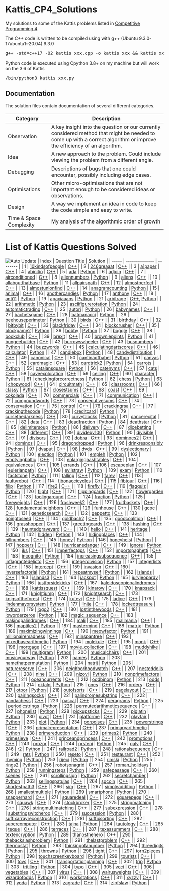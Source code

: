 # Kattis_CP4_Solutions
My solutions to some of the Kattis problems listed in [Competitive Programming 4](https://cpbook.net/details?cp=4). 

The C++ code is written to be compiled using with g++ (Ubuntu 9.3.0-17ubuntu1~20.04) 9.3.0
<pre>g++ -std=c++17 -O2 kattis_xxx.cpp -o kattis_xxx && kattis_xxx</pre>

Python code is executed using Cpython 3.8+ on my machine but will work on the 3.6 of Kattis
<pre>/bin/python3 kattis_xxx.py</pre>

## Documentation
The solution files contain documentation of several different categories.

| Category | Description |
|----------|-------------|
| Observation | A key insight into the question or our currently considered method that might be needed to come up with a correct algorithm or improve the efficiency of an algorithm. |
| Idea | A new approach to the problem. Could include viewing the problem from a different angle. |
| Debugging | Descriptions of bugs that one could encounter, possibly including edge cases. |
| Optimisations | Other micro-optimisations that are not important enough to be considered ideas or observations. |
| Design | A way we implement an idea in code to keep the code simple and easy to write. |
| Time & Space Complexity | My analysis of the algorithmic order of growth |

# List of Kattis Questions Solved
![Auto Update](https://github.com/BrandonTang89/Kattis_CP4_Solutions/actions/workflows/Update_README.yml/badge.svg)
| Index | Question Title | Solution |
| ----- | -------------- | -------- |
| 1 | [10kindsofpeople](https://open.kattis.com/problems/10kindsofpeople) | [C++](https://github.com/BrandonTang89/Kattis_CP4_Solutions/blob/main/Chapter_4/Graph_Traversal/kattis_10kindsofpeople.cpp) |
| 2 | [246greaaat](https://open.kattis.com/problems/246greaaat) | [C++](https://github.com/BrandonTang89/Kattis_CP4_Solutions/blob/main/Chapter_4/Special_Graphs/kattis_246greaaat.cpp) |
| 3 | [a1paper](https://open.kattis.com/problems/a1paper) | [C++](https://github.com/BrandonTang89/Kattis_CP4_Solutions/blob/main/Chapter_3/Divide_and_Conquer/kattis_a1paper.cpp) |
| 4 | [abinitio](https://open.kattis.com/problems/abinitio) | [C++](https://github.com/BrandonTang89/Kattis_CP4_Solutions/blob/main/Chapter_2/Data_Structures_With_Our_Own_Libraries/kattis_abinitio.cpp) |
| 5 | [ada](https://open.kattis.com/problems/ada) | [Python](https://github.com/BrandonTang89/Kattis_CP4_Solutions/blob/main/Chapter_5/Adhoc_Math_Problems/kattis_ada.py) |
| 6 | [adjoin](https://open.kattis.com/problems/adjoin) | [C++](https://github.com/BrandonTang89/Kattis_CP4_Solutions/blob/main/Chapter_4/Special_Graphs/kattis_adjoin.cpp) |
| 7 | [airconditioned](https://open.kattis.com/problems/airconditioned) | [C++](https://github.com/BrandonTang89/Kattis_CP4_Solutions/blob/main/Chapter_3/Greedy/kattis_airconditioned.cpp) |
| 8 | [aliennumbers](https://open.kattis.com/problems/aliennumbers) | [Python](https://github.com/BrandonTang89/Kattis_CP4_Solutions/blob/main/Chapter_5/Adhoc_Math_Problems/kattis_aliennumbers.py) |
| 9 | [aliens](https://open.kattis.com/problems/aliens) | [C++](https://github.com/BrandonTang89/Kattis_CP4_Solutions/blob/main/Chapter_6/Suffix_Array/kattis_aliens.cpp) |
| 10 | [allaboutthatbase](https://open.kattis.com/problems/allaboutthatbase) | [Python](https://github.com/BrandonTang89/Kattis_CP4_Solutions/blob/main/Chapter_5/Adhoc_Math_Problems/kattis_allaboutthatbase.py) |
| 11 | [allpairspath](https://open.kattis.com/problems/allpairspath) | [C++](https://github.com/BrandonTang89/Kattis_CP4_Solutions/blob/main/Chapter_4/APSP/kattis_allpairspath.cpp) |
| 12 | [almostperfect](https://open.kattis.com/problems/almostperfect) | [C++](https://github.com/BrandonTang89/Kattis_CP4_Solutions/blob/main/Chapter_5/Number_Theory/kattis_almostperfect.cpp) |
| 13 | [almostunionfind](https://open.kattis.com/problems/almostunionfind) | [C++](https://github.com/BrandonTang89/Kattis_CP4_Solutions/blob/main/Chapter_2/Data_Structures_With_Our_Own_Libraries/kattis_almostunionfind.cpp) |
| 14 | [anagramcounting](https://open.kattis.com/problems/anagramcounting) | [Python](https://github.com/BrandonTang89/Kattis_CP4_Solutions/blob/main/Chapter_5/Combinatorics/kattis_anagramcounting.py) |
| 15 | [animal](https://open.kattis.com/problems/animal) | [C++](https://github.com/BrandonTang89/Kattis_CP4_Solutions/blob/main/Chapter_6/String_Matching_with_Hashing/kattis_animal.cpp) |
| 16 | [anothercandies](https://open.kattis.com/problems/anothercandies) | [Python](https://github.com/BrandonTang89/Kattis_CP4_Solutions/blob/main/Chapter_5/Number_Theory/kattis_anothercandies.py) |
| 17 | [anthony](https://open.kattis.com/problems/anthony) | [C++](https://github.com/BrandonTang89/Kattis_CP4_Solutions/blob/main/Chapter_5/Probability/kattis_anthony.cpp) |
| 18 | [anti11](https://open.kattis.com/problems/anti11) | [Python](https://github.com/BrandonTang89/Kattis_CP4_Solutions/blob/main/Chapter_5/Combinatorics/kattis_anti11.py) |
| 19 | [apaxiaaans](https://open.kattis.com/problems/apaxiaaans) | [Python](https://github.com/BrandonTang89/Kattis_CP4_Solutions/blob/main/Chapter_6/Ahoc_String_(Harder)/kattis_apaxiaaans.py) |
| 21 | [arbitrage](https://open.kattis.com/problems/arbitrage) | [C++](https://github.com/BrandonTang89/Kattis_CP4_Solutions/blob/main/Chapter_4/APSP/kattis_arbitrage.cpp), [Python](https://github.com/BrandonTang89/Kattis_CP4_Solutions/blob/main/Chapter_4/APSP/kattis_arbitrage.py) |
| 22 | [arithmetic](https://open.kattis.com/problems/arithmetic) | [Python](https://github.com/BrandonTang89/Kattis_CP4_Solutions/blob/main/Chapter_5/Adhoc_Math_Problems/kattis_arithmetic.py) |
| 23 | [asciifigurerotation](https://open.kattis.com/problems/asciifigurerotation) | [Python](https://github.com/BrandonTang89/Kattis_CP4_Solutions/blob/main/Chapter_6/Ahoc_String_(Harder)/kattis_asciifigurerotation.py) |
| 24 | [automatictrading](https://open.kattis.com/problems/automatictrading) | [C++](https://github.com/BrandonTang89/Kattis_CP4_Solutions/blob/main/Chapter_6/Suffix_Array/kattis_automatictrading.cpp) |
| 25 | [autori](https://open.kattis.com/problems/autori) | [Python](https://github.com/BrandonTang89/Kattis_CP4_Solutions/blob/main/Chapter_1/Adhoc_Problems/kattis_autori.py) |
| 26 | [babynames](https://open.kattis.com/problems/babynames) | [C++](https://github.com/BrandonTang89/Kattis_CP4_Solutions/blob/main/Chapter_2/Non-Linear_DS_with_Built-in_Libraries/kattis_babynames.cpp) |
| 27 | [bachetsgame](https://open.kattis.com/problems/bachetsgame) | [C++](https://github.com/BrandonTang89/Kattis_CP4_Solutions/blob/main/Chapter_5/Game_Theory/kattis_bachetsgame.cpp) |
| 28 | [batmanacci](https://open.kattis.com/problems/batmanacci) | [Python](https://github.com/BrandonTang89/Kattis_CP4_Solutions/blob/main/Chapter_5/Combinatorics/kattis_batmanacci.py) |
| 29 | [beehouseperimeter](https://open.kattis.com/problems/beehouseperimeter) | [Python](https://github.com/BrandonTang89/Kattis_CP4_Solutions/blob/main/Chapter_5/Adhoc_Math_Problems/kattis_beehouseperimeter.py) |
| 30 | [birds](https://open.kattis.com/problems/birds) | [C++](https://github.com/BrandonTang89/Kattis_CP4_Solutions/blob/main/Chapter_3/Greedy/kattis_birds.cpp) |
| 31 | [birthday](https://open.kattis.com/problems/birthday) | [C++](https://github.com/BrandonTang89/Kattis_CP4_Solutions/blob/main/Chapter_4/Graph_Traversal/kattis_birthday.cpp) |
| 32 | [bitbybit](https://open.kattis.com/problems/bitbybit) | [C++](https://github.com/BrandonTang89/Kattis_CP4_Solutions/blob/main/Chapter_2/Linear_DS_with_Built-in_Libraries/kattis_bitbybit.cpp) |
| 33 | [blackfriday](https://open.kattis.com/problems/blackfriday) | [C++](https://github.com/BrandonTang89/Kattis_CP4_Solutions/blob/main/Chapter_3/Complete_Search/kattis_blackfriday.cpp) |
| 34 | [blockcrusher](https://open.kattis.com/problems/blockcrusher) | [C++](https://github.com/BrandonTang89/Kattis_CP4_Solutions/blob/main/Chapter_4/SSSP/kattis_blockcrusher.cpp) |
| 35 | [blockgame2](https://open.kattis.com/problems/blockgame2) | [Python](https://github.com/BrandonTang89/Kattis_CP4_Solutions/blob/main/Chapter_5/Game_Theory/kattis_blockgame2.py) |
| 36 | [bobby](https://open.kattis.com/problems/bobby) | [Python](https://github.com/BrandonTang89/Kattis_CP4_Solutions/blob/main/Chapter_5/Probability/kattis_bobby.py) |
| 37 | [boggle](https://open.kattis.com/problems/boggle) | [C++](https://github.com/BrandonTang89/Kattis_CP4_Solutions/blob/main/Chapter_6/String_Matching/kattis_boggle.cpp) |
| 38 | [bookclub](https://open.kattis.com/problems/bookclub) | [C++](https://github.com/BrandonTang89/Kattis_CP4_Solutions/blob/main/Chapter_4/Special_Graphs/kattis_bookclub.cpp) |
| 39 | [brexit](https://open.kattis.com/problems/brexit) | [C++](https://github.com/BrandonTang89/Kattis_CP4_Solutions/blob/main/Chapter_4/Graph_Traversal/kattis_brexit.cpp) |
| 40 | [browniepoints](https://open.kattis.com/problems/browniepoints) | [Python](https://github.com/BrandonTang89/Kattis_CP4_Solutions/blob/main/Chapter_7/Basic_Geometry_Objects_with_Libraries/kattis_browniepoints.py) |
| 41 | [bungeebuilder](https://open.kattis.com/problems/bungeebuilder) | [C++](https://github.com/BrandonTang89/Kattis_CP4_Solutions/blob/main/Chapter_2/Linear_DS_with_Built-in_Libraries/kattis_bungeebuilder.cpp) |
| 42 | [burrowswheeler](https://open.kattis.com/problems/burrowswheeler) | [C++](https://github.com/BrandonTang89/Kattis_CP4_Solutions/blob/main/Chapter_6/Suffix_Array/kattis_burrowswheeler.cpp) |
| 43 | [busnumbers](https://open.kattis.com/problems/busnumbers) | [Python](https://github.com/BrandonTang89/Kattis_CP4_Solutions/blob/main/Chapter_2/Non-Linear_DS_with_Built-in_Libraries/kattis_busnumbers.py) |
| 44 | [buzzwords](https://open.kattis.com/problems/buzzwords) | [C++](https://github.com/BrandonTang89/Kattis_CP4_Solutions/blob/main/Chapter_6/Suffix_Array/kattis_buzzwords.cpp) |
| 45 | [calculatingdartscores](https://open.kattis.com/problems/calculatingdartscores) | [C++](https://github.com/BrandonTang89/Kattis_CP4_Solutions/blob/main/Chapter_3/Complete_Search/kattis_calculatingdartscores.cpp) |
| 46 | [calculator](https://open.kattis.com/problems/calculator) | [Python](https://github.com/BrandonTang89/Kattis_CP4_Solutions/blob/main/Chapter_6/Ahoc_String_(Harder)/kattis_calculator.py) |
| 47 | [candlebox](https://open.kattis.com/problems/candlebox) | [Python](https://github.com/BrandonTang89/Kattis_CP4_Solutions/blob/main/Chapter_5/Adhoc_Math_Problems/kattis_candlebox.py) |
| 48 | [candydistribution](https://open.kattis.com/problems/candydistribution) | [C++](https://github.com/BrandonTang89/Kattis_CP4_Solutions/blob/main/Chapter_5/Number_Theory/kattis_candydistribution.cpp) |
| 49 | [canonical](https://open.kattis.com/problems/canonical) | [C++](https://github.com/BrandonTang89/Kattis_CP4_Solutions/blob/main/Chapter_3/Dynamic_Programming/kattis_canonical.cpp) |
| 50 | [cantinaofbabel](https://open.kattis.com/problems/cantinaofbabel) | [Python](https://github.com/BrandonTang89/Kattis_CP4_Solutions/blob/main/Chapter_4/Graph_Traversal/kattis_cantinaofbabel.py) |
| 51 | [canvas](https://open.kattis.com/problems/canvas) | [C++](https://github.com/BrandonTang89/Kattis_CP4_Solutions/blob/main/Chapter_3/Greedy/kattis_canvas.cpp) |
| 52 | [cardmagic](https://open.kattis.com/problems/cardmagic) | [C++](https://github.com/BrandonTang89/Kattis_CP4_Solutions/blob/main/Chapter_4/Special_Graphs/kattis_cardmagic.cpp) |
| 53 | [cardtrick2](https://open.kattis.com/problems/cardtrick2) | [Python](https://github.com/BrandonTang89/Kattis_CP4_Solutions/blob/main/Chapter_3/Complete_Search/kattis_cardtrick2.py) |
| 54 | [carrots](https://open.kattis.com/problems/carrots) | [Python](https://github.com/BrandonTang89/Kattis_CP4_Solutions/blob/main/Chapter_1/Easy_Problems/kattis_carrots.py) |
| 55 | [catalansquare](https://open.kattis.com/problems/catalansquare) | [Python](https://github.com/BrandonTang89/Kattis_CP4_Solutions/blob/main/Chapter_5/Combinatorics/kattis_catalansquare.py) |
| 56 | [catenyms](https://open.kattis.com/problems/catenyms) | [C++](https://github.com/BrandonTang89/Kattis_CP4_Solutions/blob/main/Chapter_4/Special_Graphs/kattis_catenyms.cpp) |
| 57 | [cats](https://open.kattis.com/problems/cats) | [C++](https://github.com/BrandonTang89/Kattis_CP4_Solutions/blob/main/Chapter_4/Minimum_Spanning_Tree/kattis_cats.cpp) |
| 58 | [caveexploration](https://open.kattis.com/problems/caveexploration) | [C++](https://github.com/BrandonTang89/Kattis_CP4_Solutions/blob/main/Chapter_4/Graph_Traversal/kattis_caveexploration.cpp) |
| 59 | [ceiling](https://open.kattis.com/problems/ceiling) | [C++](https://github.com/BrandonTang89/Kattis_CP4_Solutions/blob/main/Chapter_3/Divide_and_Conquer/kattis_ceiling.cpp) |
| 60 | [character](https://open.kattis.com/problems/character) | [Python](https://github.com/BrandonTang89/Kattis_CP4_Solutions/blob/main/Chapter_5/Combinatorics/kattis_character.py) |
| 61 | [checkingforcorrectness](https://open.kattis.com/problems/checkingforcorrectness) | [Python](https://github.com/BrandonTang89/Kattis_CP4_Solutions/blob/main/Chapter_5/Matrix_Power/kattis_checkingforcorrectness.py) |
| 62 | [chess](https://open.kattis.com/problems/chess) | [Python](https://github.com/BrandonTang89/Kattis_CP4_Solutions/blob/main/Chapter_1/Adhoc_Problems/kattis_chess.py) |
| 63 | [chopwood](https://open.kattis.com/problems/chopwood) | [C++](https://github.com/BrandonTang89/Kattis_CP4_Solutions/blob/main/Chapter_2/Data_Structures_With_Our_Own_Libraries/kattis_chopwood.cpp) |
| 64 | [circuitmath](https://open.kattis.com/problems/circuitmath) | [C++](https://github.com/BrandonTang89/Kattis_CP4_Solutions/blob/main/Chapter_2/Linear_DS_with_Built-in_Libraries/kattis_circuitmath.cpp) |
| 65 | [classrooms](https://open.kattis.com/problems/classrooms) | [C++](https://github.com/BrandonTang89/Kattis_CP4_Solutions/blob/main/Chapter_3/Greedy/kattis_classrooms.cpp) |
| 66 | [classy](https://open.kattis.com/problems/classy) | [Python](https://github.com/BrandonTang89/Kattis_CP4_Solutions/blob/main/Chapter_2/Linear_DS_with_Built-in_Libraries/kattis_classy.py) |
| 67 | [closestsums](https://open.kattis.com/problems/closestsums) | [C++](https://github.com/BrandonTang89/Kattis_CP4_Solutions/blob/main/Chapter_3/Complete_Search/kattis_closestsums.cpp) |
| 68 | [coast](https://open.kattis.com/problems/coast) | [C++](https://github.com/BrandonTang89/Kattis_CP4_Solutions/blob/main/Chapter_4/Graph_Traversal/kattis_coast.cpp) |
| 69 | [cokolada](https://open.kattis.com/problems/cokolada) | [C++](https://github.com/BrandonTang89/Kattis_CP4_Solutions/blob/main/Chapter_5/Adhoc_Math_Problems/kattis_cokolada.cpp) |
| 70 | [commercials](https://open.kattis.com/problems/commercials) | [C++](https://github.com/BrandonTang89/Kattis_CP4_Solutions/blob/main/Chapter_3/Dynamic_Programming/kattis_commercials.cpp) |
| 71 | [communication](https://open.kattis.com/problems/communication) | [C++](https://github.com/BrandonTang89/Kattis_CP4_Solutions/blob/main/Chapter_3/Complete_Search/kattis_communication.cpp) |
| 72 | [compoundwords](https://open.kattis.com/problems/compoundwords) | [C++](https://github.com/BrandonTang89/Kattis_CP4_Solutions/blob/main/Chapter_2/Non-Linear_DS_with_Built-in_Libraries/kattis_compoundwords.cpp) |
| 73 | [consecutivesums](https://open.kattis.com/problems/consecutivesums) | [C++](https://github.com/BrandonTang89/Kattis_CP4_Solutions/blob/main/Chapter_5/Number_Theory/kattis_consecutivesums.cpp) |
| 74 | [conservation](https://open.kattis.com/problems/conservation) | [C++](https://github.com/BrandonTang89/Kattis_CP4_Solutions/blob/main/Chapter_4/Graph_Traversal/kattis_conservation.cpp) |
| 75 | [control](https://open.kattis.com/problems/control) | [C++](https://github.com/BrandonTang89/Kattis_CP4_Solutions/blob/main/Chapter_2/Data_Structures_With_Our_Own_Libraries/kattis_control.cpp) |
| 76 | [crackingrsa](https://open.kattis.com/problems/crackingrsa) | [C++](https://github.com/BrandonTang89/Kattis_CP4_Solutions/blob/main/Chapter_3/Complete_Search/kattis_crackingrsa.cpp) |
| 77 | [crackingthecode](https://open.kattis.com/problems/crackingthecode) | [Python](https://github.com/BrandonTang89/Kattis_CP4_Solutions/blob/main/Chapter_6/Ahoc_String_(Harder)/kattis_crackingthecode.py) |
| 78 | [creditcard](https://open.kattis.com/problems/creditcard) | [Python](https://github.com/BrandonTang89/Kattis_CP4_Solutions/blob/main/Chapter_1/Adhoc_Problems/kattis_creditcard.py) |
| 79 | [cursethedarkness](https://open.kattis.com/problems/cursethedarkness) | [C++](https://github.com/BrandonTang89/Kattis_CP4_Solutions/blob/main/Chapter_7/Basic_Geometry_Objects_with_Libraries/kattis_cursethedarkness.cpp) |
| 80 | [curvyblocks](https://open.kattis.com/problems/curvyblocks) | [Python](https://github.com/BrandonTang89/Kattis_CP4_Solutions/blob/main/Chapter_5/Adhoc_Math_Problems/kattis_curvyblocks.py) |
| 81 | [dancerecital](https://open.kattis.com/problems/dancerecital) | [C++](https://github.com/BrandonTang89/Kattis_CP4_Solutions/blob/main/Chapter_3/Complete_Search/kattis_dancerecital.cpp) |
| 82 | [data](https://open.kattis.com/problems/data) | [C++](https://github.com/BrandonTang89/Kattis_CP4_Solutions/blob/main/Chapter_5/Number_Theory/kattis_data.cpp) |
| 83 | [deadfraction](https://open.kattis.com/problems/deadfraction) | [Python](https://github.com/BrandonTang89/Kattis_CP4_Solutions/blob/main/Chapter_5/Adhoc_Math_Problems/kattis_deadfraction.py) |
| 84 | [deathstar](https://open.kattis.com/problems/deathstar) | [C++](https://github.com/BrandonTang89/Kattis_CP4_Solutions/blob/main/Chapter_2/Linear_DS_with_Built-in_Libraries/kattis_deathstar.cpp) |
| 85 | [delimitersoup](https://open.kattis.com/problems/delimitersoup) | [Python](https://github.com/BrandonTang89/Kattis_CP4_Solutions/blob/main/Chapter_2/Linear_DS_with_Built-in_Libraries/kattis_delimitersoup.py) |
| 86 | [delivery](https://open.kattis.com/problems/delivery) | [C++](https://github.com/BrandonTang89/Kattis_CP4_Solutions/blob/main/Chapter_3/Greedy/kattis_delivery.cpp) |
| 87 | [dicebetting](https://open.kattis.com/problems/dicebetting) | [C++](https://github.com/BrandonTang89/Kattis_CP4_Solutions/blob/main/Chapter_5/Probability/kattis_dicebetting.cpp) |
| 88 | [different](https://open.kattis.com/problems/different) | [C++](https://github.com/BrandonTang89/Kattis_CP4_Solutions/blob/main/Chapter_1/Easy_Problems/kattis_different.cpp) |
| 89 | [divideby100](https://open.kattis.com/problems/divideby100) | [Python](https://github.com/BrandonTang89/Kattis_CP4_Solutions/blob/main/Chapter_2/Linear_DS_with_Built-in_Libraries/kattis_divideby100.py) |
| 90 | [divisible](https://open.kattis.com/problems/divisible) | [C++](https://github.com/BrandonTang89/Kattis_CP4_Solutions/blob/main/Chapter_5/Number_Theory/kattis_divisible.cpp) |
| 91 | [divisors](https://open.kattis.com/problems/divisors) | [C++](https://github.com/BrandonTang89/Kattis_CP4_Solutions/blob/main/Chapter_5/Number_Theory/kattis_divisors.cpp) |
| 92 | [dobra](https://open.kattis.com/problems/dobra) | [C++](https://github.com/BrandonTang89/Kattis_CP4_Solutions/blob/main/Chapter_3/Complete_Search/kattis_dobra.cpp) |
| 93 | [dominoes2](https://open.kattis.com/problems/dominoes2) | [C++](https://github.com/BrandonTang89/Kattis_CP4_Solutions/blob/main/Chapter_4/Graph_Traversal/kattis_dominoes2.cpp) |
| 94 | [dominos](https://open.kattis.com/problems/dominos) | [C++](https://github.com/BrandonTang89/Kattis_CP4_Solutions/blob/main/Chapter_4/Graph_Traversal/kattis_dominos.cpp) |
| 95 | [dragondropped](https://open.kattis.com/problems/dragondropped) | [Python](https://github.com/BrandonTang89/Kattis_CP4_Solutions/blob/main/Chapter_5/Cycle_Finding/kattis_dragondropped.py) |
| 96 | [drinkresponsibly](https://open.kattis.com/problems/drinkresponsibly) | [Python](https://github.com/BrandonTang89/Kattis_CP4_Solutions/blob/main/Chapter_4/Special_Graphs/kattis_drinkresponsibly.py) |
| 97 | [dvaput](https://open.kattis.com/problems/dvaput) | [C++](https://github.com/BrandonTang89/Kattis_CP4_Solutions/blob/main/Chapter_6/Suffix_Array/kattis_dvaput.cpp) |
| 98 | [dvds](https://open.kattis.com/problems/dvds) | [C++](https://github.com/BrandonTang89/Kattis_CP4_Solutions/blob/main/Chapter_3/Greedy/kattis_dvds.cpp) |
| 99 | [dyslectionary](https://open.kattis.com/problems/dyslectionary) | [Python](https://github.com/BrandonTang89/Kattis_CP4_Solutions/blob/main/Chapter_2/Linear_DS_with_Built-in_Libraries/kattis_dyslectionary.py) |
| 100 | [election](https://open.kattis.com/problems/election) | [Python](https://github.com/BrandonTang89/Kattis_CP4_Solutions/blob/main/Chapter_5/Combinatorics/kattis_election.py) |
| 101 | [empleh](https://open.kattis.com/problems/empleh) | [Python](https://github.com/BrandonTang89/Kattis_CP4_Solutions/blob/main/Chapter_1/Adhoc_Problems/kattis_empleh.py) |
| 102 | [emptyingbaltic](https://open.kattis.com/problems/emptyingbaltic) | [C++](https://github.com/BrandonTang89/Kattis_CP4_Solutions/blob/main/Chapter_4/SSSP/kattis_emptyingbaltic.cpp) |
| 103 | [enlarginghashtables](https://open.kattis.com/problems/enlarginghashtables) | [C++](https://github.com/BrandonTang89/Kattis_CP4_Solutions/blob/main/Chapter_5/Number_Theory/kattis_enlarginghashtables.cpp) |
| 104 | [equivalences](https://open.kattis.com/problems/equivalences) | [C++](https://github.com/BrandonTang89/Kattis_CP4_Solutions/blob/main/Chapter_4/Graph_Traversal/kattis_equivalences.cpp) |
| 105 | [errands](https://open.kattis.com/problems/errands) | [C++](https://github.com/BrandonTang89/Kattis_CP4_Solutions/blob/main/Chapter_3/Dynamic_Programming/kattis_errands.cpp) |
| 106 | [escapeplan](https://open.kattis.com/problems/escapeplan) | [C++](https://github.com/BrandonTang89/Kattis_CP4_Solutions/blob/main/Chapter_4/Special_Graphs/kattis_escapeplan.cpp) |
| 107 | [eulerianpath](https://open.kattis.com/problems/eulerianpath) | [C++](https://github.com/BrandonTang89/Kattis_CP4_Solutions/blob/main/Chapter_4/Special_Graphs/kattis_eulerianpath.cpp) |
| 108 | [evilstraw](https://open.kattis.com/problems/evilstraw) | [Python](https://github.com/BrandonTang89/Kattis_CP4_Solutions/blob/main/Chapter_6/Anagram_and_Palindrome/kattis_evilstraw.py) |
| 109 | [exam](https://open.kattis.com/problems/exam) | [Python](https://github.com/BrandonTang89/Kattis_CP4_Solutions/blob/main/Chapter_6/String_Processing_with_DP/kattis_exam.py) |
| 110 | [factstone](https://open.kattis.com/problems/factstone) | [Python](https://github.com/BrandonTang89/Kattis_CP4_Solutions/blob/main/Chapter_5/Adhoc_Math_Problems/kattis_factstone.py) |
| 111 | [falling](https://open.kattis.com/problems/falling) | [C++](https://github.com/BrandonTang89/Kattis_CP4_Solutions/blob/main/Chapter_3/Complete_Search/kattis_falling.cpp) |
| 112 | [farey](https://open.kattis.com/problems/farey) | [C++](https://github.com/BrandonTang89/Kattis_CP4_Solutions/blob/main/Chapter_5/Number_Theory/kattis_farey.cpp) |
| 113 | [faultyrobot](https://open.kattis.com/problems/faultyrobot) | [C++](https://github.com/BrandonTang89/Kattis_CP4_Solutions/blob/main/Chapter_4/Graph_Traversal/kattis_faultyrobot.cpp) |
| 114 | [fibonaccicycles](https://open.kattis.com/problems/fibonaccicycles) | [C++](https://github.com/BrandonTang89/Kattis_CP4_Solutions/blob/main/Chapter_5/Cycle_Finding/kattis_fibonaccicycles.cpp) |
| 115 | [fibtour](https://open.kattis.com/problems/fibtour) | [C++](https://github.com/BrandonTang89/Kattis_CP4_Solutions/blob/main/Chapter_4/Special_Graphs/kattis_fibtour.cpp) |
| 116 | [filip](https://open.kattis.com/problems/filip) | [Python](https://github.com/BrandonTang89/Kattis_CP4_Solutions/blob/main/Chapter_1/Easy_Problems/kattis_filip.py) |
| 117 | [fire2](https://open.kattis.com/problems/fire2) | [C++](https://github.com/BrandonTang89/Kattis_CP4_Solutions/blob/main/Chapter_4/SSSP/kattis_fire2.cpp) |
| 118 | [firefly](https://open.kattis.com/problems/firefly) | [C++](https://github.com/BrandonTang89/Kattis_CP4_Solutions/blob/main/Chapter_3/Divide_and_Conquer/kattis_firefly.cpp) |
| 119 | [flagquiz](https://open.kattis.com/problems/flagquiz) | [Python](https://github.com/BrandonTang89/Kattis_CP4_Solutions/blob/main/Chapter_2/Linear_DS_with_Built-in_Libraries/kattis_flagquiz.py) |
| 120 | [flight](https://open.kattis.com/problems/flight) | [C++](https://github.com/BrandonTang89/Kattis_CP4_Solutions/blob/main/Chapter_4/Special_Graphs/kattis_flight.cpp) |
| 121 | [flippingcards](https://open.kattis.com/problems/flippingcards) | [C++](https://github.com/BrandonTang89/Kattis_CP4_Solutions/blob/main/Chapter_4/Special_Graphs/kattis_flippingcards.cpp) |
| 122 | [flowergarden](https://open.kattis.com/problems/flowergarden) | [C++](https://github.com/BrandonTang89/Kattis_CP4_Solutions/blob/main/Chapter_5/Number_Theory/kattis_flowergarden.cpp) |
| 123 | [foolingaround](https://open.kattis.com/problems/foolingaround) | [C++](https://github.com/BrandonTang89/Kattis_CP4_Solutions/blob/main/Chapter_3/Complete_Search/kattis_foolingaround.cpp) |
| 124 | [fraction](https://open.kattis.com/problems/fraction) | [Python](https://github.com/BrandonTang89/Kattis_CP4_Solutions/blob/main/Chapter_5/Adhoc_Math_Problems/kattis_fraction.py) |
| 125 | [freeweights](https://open.kattis.com/problems/freeweights) | [C++](https://github.com/BrandonTang89/Kattis_CP4_Solutions/blob/main/Chapter_3/Divide_and_Conquer/kattis_freeweights.cpp) |
| 126 | [froshweek2](https://open.kattis.com/problems/froshweek2) | [C++](https://github.com/BrandonTang89/Kattis_CP4_Solutions/blob/main/Chapter_3/Greedy/kattis_froshweek2.cpp) |
| 127 | [fruitbaskets](https://open.kattis.com/problems/fruitbaskets) | [C++](https://github.com/BrandonTang89/Kattis_CP4_Solutions/blob/main/Chapter_3/Complete_Search/kattis_fruitbaskets.cpp) |
| 128 | [fundamentalneighbors](https://open.kattis.com/problems/fundamentalneighbors) | [C++](https://github.com/BrandonTang89/Kattis_CP4_Solutions/blob/main/Chapter_5/Number_Theory/kattis_fundamentalneighbors.cpp) |
| 129 | [funhouse](https://open.kattis.com/problems/funhouse) | [C++](https://github.com/BrandonTang89/Kattis_CP4_Solutions/blob/main/Chapter_2/Linear_DS_with_Built-in_Libraries/kattis_funhouse.cpp) |
| 130 | [gcpc](https://open.kattis.com/problems/gcpc) | [C++](https://github.com/BrandonTang89/Kattis_CP4_Solutions/blob/main/Chapter_2/Non-Linear_DS_with_Built-in_Libraries/kattis_gcpc.cpp) |
| 131 | [geneticsearch](https://open.kattis.com/problems/geneticsearch) | [C++](https://github.com/BrandonTang89/Kattis_CP4_Solutions/blob/main/Chapter_6/String_Matching/kattis_geneticsearch.cpp) |
| 132 | [geppetto](https://open.kattis.com/problems/geppetto) | [C++](https://github.com/BrandonTang89/Kattis_CP4_Solutions/blob/main/Chapter_3/Complete_Search/kattis_geppetto.cpp) |
| 133 | [goingtoseed](https://open.kattis.com/problems/goingtoseed) | [C++](https://github.com/BrandonTang89/Kattis_CP4_Solutions/blob/main/Chapter_3/Divide_and_Conquer/kattis_goingtoseed.cpp) |
| 134 | [goldbach2](https://open.kattis.com/problems/goldbach2) | [C++](https://github.com/BrandonTang89/Kattis_CP4_Solutions/blob/main/Chapter_5/Number_Theory/kattis_goldbach2.cpp) |
| 135 | [goodcoalition](https://open.kattis.com/problems/goodcoalition) | [C++](https://github.com/BrandonTang89/Kattis_CP4_Solutions/blob/main/Chapter_5/Probability/kattis_goodcoalition.cpp) |
| 136 | [grasshopper](https://open.kattis.com/problems/grasshopper) | [C++](https://github.com/BrandonTang89/Kattis_CP4_Solutions/blob/main/Chapter_4/SSSP/kattis_grasshopper.cpp) |
| 137 | [greetingcards](https://open.kattis.com/problems/greetingcards) | [C++](https://github.com/BrandonTang89/Kattis_CP4_Solutions/blob/main/Chapter_2/Non-Linear_DS_with_Built-in_Libraries/kattis_greetingcards.cpp) |
| 138 | [hashing](https://open.kattis.com/problems/hashing) | [C++](https://github.com/BrandonTang89/Kattis_CP4_Solutions/blob/main/Chapter_6/String_Matching_with_Hashing/kattis_hashing.cpp) |
| 139 | [hauntedgraveyard](https://open.kattis.com/problems/hauntedgraveyard) | [C++](https://github.com/BrandonTang89/Kattis_CP4_Solutions/blob/main/Chapter_4/SSSP/kattis_hauntedgraveyard.cpp) |
| 140 | [hello](https://open.kattis.com/problems/hello) | [C++](https://github.com/BrandonTang89/Kattis_CP4_Solutions/blob/main/Chapter_1/Easy_Problems/kattis_hello.cpp) |
| 141 | [heritage](https://open.kattis.com/problems/heritage) | [Python](https://github.com/BrandonTang89/Kattis_CP4_Solutions/blob/main/Chapter_6/String_Processing_with_DP/kattis_heritage.py) |
| 142 | [hidden](https://open.kattis.com/problems/hidden) | [Python](https://github.com/BrandonTang89/Kattis_CP4_Solutions/blob/main/Chapter_6/Ahoc_String_(Harder)/kattis_hidden.py) |
| 143 | [hidingplaces](https://open.kattis.com/problems/hidingplaces) | [C++](https://github.com/BrandonTang89/Kattis_CP4_Solutions/blob/main/Chapter_4/SSSP/kattis_hidingplaces.cpp) |
| 144 | [hillnumbers](https://open.kattis.com/problems/hillnumbers) | [C++](https://github.com/BrandonTang89/Kattis_CP4_Solutions/blob/main/Chapter_6/String_Processing_with_DP/kattis_hillnumbers.cpp) |
| 145 | [honey](https://open.kattis.com/problems/honey) | [Python](https://github.com/BrandonTang89/Kattis_CP4_Solutions/blob/main/Chapter_5/Combinatorics/kattis_honey.py) |
| 146 | [honeyheist](https://open.kattis.com/problems/honeyheist) | [Python](https://github.com/BrandonTang89/Kattis_CP4_Solutions/blob/main/Chapter_5/Adhoc_Math_Problems/kattis_honeyheist.py) |
| 147 | [hoppers](https://open.kattis.com/problems/hoppers) | [C++](https://github.com/BrandonTang89/Kattis_CP4_Solutions/blob/main/Chapter_4/Graph_Traversal/kattis_hoppers.cpp) |
| 148 | [hurricanedanger](https://open.kattis.com/problems/hurricanedanger) | [C++](https://github.com/BrandonTang89/Kattis_CP4_Solutions/blob/main/Chapter_7/Basic_Geometry_Objects_with_Libraries/kattis_hurricanedanger.cpp) |
| 149 | [ignore](https://open.kattis.com/problems/ignore) | [Python](https://github.com/BrandonTang89/Kattis_CP4_Solutions/blob/main/Chapter_5/Adhoc_Math_Problems/kattis_ignore.py) |
| 150 | [iks](https://open.kattis.com/problems/iks) | [C++](https://github.com/BrandonTang89/Kattis_CP4_Solutions/blob/main/Chapter_5/Number_Theory/kattis_iks.cpp) |
| 151 | [imperfectgps](https://open.kattis.com/problems/imperfectgps) | [C++](https://github.com/BrandonTang89/Kattis_CP4_Solutions/blob/main/Chapter_7/Basic_Geometry_Objects_with_Libraries/kattis_imperfectgps.cpp) |
| 152 | [importspaghetti](https://open.kattis.com/problems/importspaghetti) | [C++](https://github.com/BrandonTang89/Kattis_CP4_Solutions/blob/main/Chapter_4/APSP/kattis_importspaghetti.cpp) |
| 153 | [incognito](https://open.kattis.com/problems/incognito) | [Python](https://github.com/BrandonTang89/Kattis_CP4_Solutions/blob/main/Chapter_5/Combinatorics/kattis_incognito.py) |
| 154 | [increasingsubsequence](https://open.kattis.com/problems/increasingsubsequence) | [C++](https://github.com/BrandonTang89/Kattis_CP4_Solutions/blob/main/Chapter_3/Dynamic_Programming/kattis_increasingsubsequence.cpp) |
| 155 | [inflagrantedelicto](https://open.kattis.com/problems/inflagrantedelicto) | [C++](https://github.com/BrandonTang89/Kattis_CP4_Solutions/blob/main/Chapter_6/String_Processing_with_DP/kattis_inflagrantedelicto.cpp) |
| 156 | [integerdivision](https://open.kattis.com/problems/integerdivision) | [Python](https://github.com/BrandonTang89/Kattis_CP4_Solutions/blob/main/Chapter_5/Combinatorics/kattis_integerdivision.py) |
| 157 | [integerlists](https://open.kattis.com/problems/integerlists) | [C++](https://github.com/BrandonTang89/Kattis_CP4_Solutions/blob/main/Chapter_2/Linear_DS_with_Built-in_Libraries/kattis_integerlists.cpp) |
| 158 | [intercept](https://open.kattis.com/problems/intercept) | [C++](https://github.com/BrandonTang89/Kattis_CP4_Solutions/blob/main/Chapter_4/Graph_Traversal/kattis_intercept.cpp) |
| 159 | [invasion](https://open.kattis.com/problems/invasion) | [C++](https://github.com/BrandonTang89/Kattis_CP4_Solutions/blob/main/Chapter_4/SSSP/kattis_invasion.cpp) |
| 160 | [inversefactorial](https://open.kattis.com/problems/inversefactorial) | [Python](https://github.com/BrandonTang89/Kattis_CP4_Solutions/blob/main/Chapter_5/Number_Theory/kattis_inversefactorial.py) |
| 161 | [irepeatmyself](https://open.kattis.com/problems/irepeatmyself) | [Python](https://github.com/BrandonTang89/Kattis_CP4_Solutions/blob/main/Chapter_6/Ahoc_String_(Harder)/kattis_irepeatmyself.py) |
| 162 | [islands](https://open.kattis.com/problems/islands) | [C++](https://github.com/BrandonTang89/Kattis_CP4_Solutions/blob/main/Chapter_3/Complete_Search/kattis_islands.cpp) |
| 163 | [islands3](https://open.kattis.com/problems/islands3) | [C++](https://github.com/BrandonTang89/Kattis_CP4_Solutions/blob/main/Chapter_4/Graph_Traversal/kattis_islands3.cpp) |
| 164 | [jackpot](https://open.kattis.com/problems/jackpot) | [Python](https://github.com/BrandonTang89/Kattis_CP4_Solutions/blob/main/Chapter_5/Number_Theory/kattis_jackpot.py) |
| 165 | [juryjeopardy](https://open.kattis.com/problems/juryjeopardy) | [Python](https://github.com/BrandonTang89/Kattis_CP4_Solutions/blob/main/Chapter_6/Ahoc_String_(Harder)/kattis_juryjeopardy.py) |
| 166 | [justforsidekicks](https://open.kattis.com/problems/justforsidekicks) | [C++](https://github.com/BrandonTang89/Kattis_CP4_Solutions/blob/main/Chapter_2/Data_Structures_With_Our_Own_Libraries/kattis_justforsidekicks.cpp) |
| 167 | [kaleidoscopicpalindromes](https://open.kattis.com/problems/kaleidoscopicpalindromes) | [C++](https://github.com/BrandonTang89/Kattis_CP4_Solutions/blob/main/Chapter_6/Anagram_and_Palindrome/kattis_kaleidoscopicpalindromes.cpp) |
| 168 | [kattissquest](https://open.kattis.com/problems/kattissquest) | [C++](https://github.com/BrandonTang89/Kattis_CP4_Solutions/blob/main/Chapter_2/Non-Linear_DS_with_Built-in_Libraries/kattis_kattissquest.cpp) |
| 169 | [kinarow](https://open.kattis.com/problems/kinarow) | [C++](https://github.com/BrandonTang89/Kattis_CP4_Solutions/blob/main/Chapter_6/String_Matching/kattis_kinarow.cpp) |
| 170 | [knapsack](https://open.kattis.com/problems/knapsack) | [C++](https://github.com/BrandonTang89/Kattis_CP4_Solutions/blob/main/Chapter_3/Dynamic_Programming/kattis_knapsack.cpp) |
| 171 | [knightjump](https://open.kattis.com/problems/knightjump) | [C++](https://github.com/BrandonTang89/Kattis_CP4_Solutions/blob/main/Chapter_4/SSSP/kattis_knightjump.cpp) |
| 172 | [knightsearch](https://open.kattis.com/problems/knightsearch) | [C++](https://github.com/BrandonTang89/Kattis_CP4_Solutions/blob/main/Chapter_6/String_Matching/kattis_knightsearch.cpp) |
| 173 | [knigsoftheforest](https://open.kattis.com/problems/knigsoftheforest) | [C++](https://github.com/BrandonTang89/Kattis_CP4_Solutions/blob/main/Chapter_2/Non-Linear_DS_with_Built-in_Libraries/kattis_knigsoftheforest.cpp) |
| 174 | [kutevi](https://open.kattis.com/problems/kutevi) | [C++](https://github.com/BrandonTang89/Kattis_CP4_Solutions/blob/main/Chapter_3/Dynamic_Programming/kattis_kutevi.cpp) |
| 175 | [ladice](https://open.kattis.com/problems/ladice) | [C++](https://github.com/BrandonTang89/Kattis_CP4_Solutions/blob/main/Chapter_2/Data_Structures_With_Our_Own_Libraries/kattis_ladice.cpp) |
| 176 | [lindenmayorsystem](https://open.kattis.com/problems/lindenmayorsystem) | [Python](https://github.com/BrandonTang89/Kattis_CP4_Solutions/blob/main/Chapter_6/Ahoc_String_(Harder)/kattis_lindenmayorsystem.py) |
| 177 | [linije](https://open.kattis.com/problems/linije) | [C++](https://github.com/BrandonTang89/Kattis_CP4_Solutions/blob/main/Chapter_5/Game_Theory/kattis_linije.cpp) |
| 178 | [lockedtreasure](https://open.kattis.com/problems/lockedtreasure) | [Python](https://github.com/BrandonTang89/Kattis_CP4_Solutions/blob/main/Chapter_5/Combinatorics/kattis_lockedtreasure.py) |
| 179 | [logo2](https://open.kattis.com/problems/logo2) | [C++](https://github.com/BrandonTang89/Kattis_CP4_Solutions/blob/main/Chapter_7/Basic_Geometry_Objects_with_Libraries/kattis_logo2.cpp) |
| 180 | [lostinthewoods](https://open.kattis.com/problems/lostinthewoods) | [C++](https://github.com/BrandonTang89/Kattis_CP4_Solutions/blob/main/Chapter_5/Probability/kattis_lostinthewoods.cpp) |
| 181 | [loworderzeros](https://open.kattis.com/problems/loworderzeros) | [Python](https://github.com/BrandonTang89/Kattis_CP4_Solutions/blob/main/Chapter_5/Number_Theory/kattis_loworderzeros.py) |
| 182 | [magic_sequence](https://open.kattis.com/problems/magic_sequence) | [C++](https://github.com/BrandonTang89/Kattis_CP4_Solutions/blob/main/Chapter_2/Linear_DS_with_Built-in_Libraries/kattis_magic_sequence.cpp) |
| 183 | [makingpalindromes](https://open.kattis.com/problems/makingpalindromes) | [C++](https://github.com/BrandonTang89/Kattis_CP4_Solutions/blob/main/Chapter_6/Anagram_and_Palindrome/kattis_makingpalindromes.cpp) |
| 184 | [mali](https://open.kattis.com/problems/mali) | [C++](https://github.com/BrandonTang89/Kattis_CP4_Solutions/blob/main/Chapter_2/Linear_DS_with_Built-in_Libraries/kattis_mali.cpp) |
| 185 | [mallmania](https://open.kattis.com/problems/mallmania) | [C++](https://github.com/BrandonTang89/Kattis_CP4_Solutions/blob/main/Chapter_4/SSSP/kattis_mallmania.cpp) |
| 186 | [maptiles2](https://open.kattis.com/problems/maptiles2) | [Python](https://github.com/BrandonTang89/Kattis_CP4_Solutions/blob/main/Chapter_5/Adhoc_Math_Problems/kattis_maptiles2.py) |
| 187 | [mastermind](https://open.kattis.com/problems/mastermind) | [C++](https://github.com/BrandonTang89/Kattis_CP4_Solutions/blob/main/Chapter_2/Linear_DS_with_Built-in_Libraries/kattis_mastermind.cpp) |
| 188 | [matrix](https://open.kattis.com/problems/matrix) | [Python](https://github.com/BrandonTang89/Kattis_CP4_Solutions/blob/main/Chapter_5/Adhoc_Math_Problems/kattis_matrix.py) |
| 189 | [maximizingwinnings](https://open.kattis.com/problems/maximizingwinnings) | [C++](https://github.com/BrandonTang89/Kattis_CP4_Solutions/blob/main/Chapter_4/Special_Graphs/kattis_maximizingwinnings.cpp) |
| 190 | [meowfactor](https://open.kattis.com/problems/meowfactor) | [Python](https://github.com/BrandonTang89/Kattis_CP4_Solutions/blob/main/Chapter_5/Number_Theory/kattis_meowfactor.py) |
| 191 | [millionairemadness](https://open.kattis.com/problems/millionairemadness) | [C++](https://github.com/BrandonTang89/Kattis_CP4_Solutions/blob/main/Chapter_4/Minimum_Spanning_Tree/kattis_millionairemadness.cpp) |
| 192 | [minspantree](https://open.kattis.com/problems/minspantree) | [C++](https://github.com/BrandonTang89/Kattis_CP4_Solutions/blob/main/Chapter_4/Minimum_Spanning_Tree/kattis_minspantree.cpp) |
| 193 | [mixedbasearithmetic](https://open.kattis.com/problems/mixedbasearithmetic) | [Python](https://github.com/BrandonTang89/Kattis_CP4_Solutions/blob/main/Chapter_5/Adhoc_Math_Problems/kattis_mixedbasearithmetic.py) |
| 194 | [molekule](https://open.kattis.com/problems/molekule) | [C++](https://github.com/BrandonTang89/Kattis_CP4_Solutions/blob/main/Chapter_4/Graph_Traversal/kattis_molekule.cpp) |
| 195 | [monk](https://open.kattis.com/problems/monk) | [C++](https://github.com/BrandonTang89/Kattis_CP4_Solutions/blob/main/Chapter_3/Divide_and_Conquer/kattis_monk.cpp) |
| 196 | [mortgage](https://open.kattis.com/problems/mortgage) | [C++](https://github.com/BrandonTang89/Kattis_CP4_Solutions/blob/main/Chapter_5/Adhoc_Math_Problems/kattis_mortgage.cpp) |
| 197 | [movie_collection](https://open.kattis.com/problems/movie_collection) | [C++](https://github.com/BrandonTang89/Kattis_CP4_Solutions/blob/main/Chapter_2/Data_Structures_With_Our_Own_Libraries/kattis_movie_collection.cpp) |
| 198 | [muddyhike](https://open.kattis.com/problems/muddyhike) | [C++](https://github.com/BrandonTang89/Kattis_CP4_Solutions/blob/main/Chapter_4/Minimum_Spanning_Tree/kattis_muddyhike.cpp) |
| 199 | [multigram](https://open.kattis.com/problems/multigram) | [Python](https://github.com/BrandonTang89/Kattis_CP4_Solutions/blob/main/Chapter_6/Anagram_and_Palindrome/kattis_multigram.py) |
| 200 | [musicalchairs](https://open.kattis.com/problems/musicalchairs) | [C++](https://github.com/BrandonTang89/Kattis_CP4_Solutions/blob/main/Chapter_3/Complete_Search/kattis_musicalchairs.cpp) |
| 201 | [musicyourway](https://open.kattis.com/problems/musicyourway) | [Python](https://github.com/BrandonTang89/Kattis_CP4_Solutions/blob/main/Chapter_2/Linear_DS_with_Built-in_Libraries/kattis_musicyourway.py) |
| 202 | [names](https://open.kattis.com/problems/names) | [Python](https://github.com/BrandonTang89/Kattis_CP4_Solutions/blob/main/Chapter_6/Anagram_and_Palindrome/kattis_names.py) |
| 203 | [namethatpermutation](https://open.kattis.com/problems/namethatpermutation) | [Python](https://github.com/BrandonTang89/Kattis_CP4_Solutions/blob/main/Chapter_5/Number_Theory/kattis_namethatpermutation.py) |
| 204 | [natrij](https://open.kattis.com/problems/natrij) | [Python](https://github.com/BrandonTang89/Kattis_CP4_Solutions/blob/main/Chapter_1/Adhoc_Problems/kattis_natrij.py) |
| 205 | [naturereserve](https://open.kattis.com/problems/naturereserve) | [C++](https://github.com/BrandonTang89/Kattis_CP4_Solutions/blob/main/Chapter_4/Minimum_Spanning_Tree/kattis_naturereserve.cpp) |
| 206 | [neighborhoodwatch](https://open.kattis.com/problems/neighborhoodwatch) | [C++](https://github.com/BrandonTang89/Kattis_CP4_Solutions/blob/main/Chapter_5/Adhoc_Math_Problems/kattis_neighborhoodwatch.cpp) |
| 207 | [nesteddolls](https://open.kattis.com/problems/nesteddolls) | [C++](https://github.com/BrandonTang89/Kattis_CP4_Solutions/blob/main/Chapter_3/Dynamic_Programming/kattis_nesteddolls.cpp) |
| 208 | [nine](https://open.kattis.com/problems/nine) | [C++](https://github.com/BrandonTang89/Kattis_CP4_Solutions/blob/main/Chapter_5/Adhoc_Math_Problems/kattis_nine.cpp) |
| 209 | [nizovi](https://open.kattis.com/problems/nizovi) | [Python](https://github.com/BrandonTang89/Kattis_CP4_Solutions/blob/main/Chapter_6/Ahoc_String_(Harder)/kattis_nizovi.py) |
| 210 | [nonprimefactors](https://open.kattis.com/problems/nonprimefactors) | [C++](https://github.com/BrandonTang89/Kattis_CP4_Solutions/blob/main/Chapter_5/Number_Theory/kattis_nonprimefactors.cpp) |
| 211 | [oceancurrents](https://open.kattis.com/problems/oceancurrents) | [C++](https://github.com/BrandonTang89/Kattis_CP4_Solutions/blob/main/Chapter_4/SSSP/kattis_oceancurrents.cpp) |
| 212 | [oddbinom](https://open.kattis.com/problems/oddbinom) | [Python](https://github.com/BrandonTang89/Kattis_CP4_Solutions/blob/main/Chapter_5/Combinatorics/kattis_oddbinom.py) |
| 213 | [odds](https://open.kattis.com/problems/odds) | [Python](https://github.com/BrandonTang89/Kattis_CP4_Solutions/blob/main/Chapter_5/Probability/kattis_odds.py) |
| 214 | [oktalni](https://open.kattis.com/problems/oktalni) | [Python](https://github.com/BrandonTang89/Kattis_CP4_Solutions/blob/main/Chapter_5/Adhoc_Math_Problems/kattis_oktalni.py) |
| 215 | [ones](https://open.kattis.com/problems/ones) | [C++](https://github.com/BrandonTang89/Kattis_CP4_Solutions/blob/main/Chapter_5/Number_Theory/kattis_ones.cpp) |
| 216 | [orders](https://open.kattis.com/problems/orders) | [C++](https://github.com/BrandonTang89/Kattis_CP4_Solutions/blob/main/Chapter_3/Dynamic_Programming/kattis_orders.cpp) |
| 217 | [otpor](https://open.kattis.com/problems/otpor) | [Python](https://github.com/BrandonTang89/Kattis_CP4_Solutions/blob/main/Chapter_6/Ahoc_String_(Harder)/kattis_otpor.py) |
| 218 | [outofsorts](https://open.kattis.com/problems/outofsorts) | [C++](https://github.com/BrandonTang89/Kattis_CP4_Solutions/blob/main/Chapter_3/Divide_and_Conquer/kattis_outofsorts.cpp) |
| 219 | [pagelayout](https://open.kattis.com/problems/pagelayout) | [C++](https://github.com/BrandonTang89/Kattis_CP4_Solutions/blob/main/Chapter_3/Complete_Search/kattis_pagelayout.cpp) |
| 220 | [pairingsocks](https://open.kattis.com/problems/pairingsocks) | [C++](https://github.com/BrandonTang89/Kattis_CP4_Solutions/blob/main/Chapter_2/Linear_DS_with_Built-in_Libraries/kattis_pairingsocks.cpp) |
| 221 | [palindromesubstring](https://open.kattis.com/problems/palindromesubstring) | [C++](https://github.com/BrandonTang89/Kattis_CP4_Solutions/blob/main/Chapter_6/Anagram_and_Palindrome/kattis_palindromesubstring.cpp) |
| 222 | [pandachess](https://open.kattis.com/problems/pandachess) | [C++](https://github.com/BrandonTang89/Kattis_CP4_Solutions/blob/main/Chapter_6/String_Processing_with_DP/kattis_pandachess.cpp) |
| 223 | [pascal](https://open.kattis.com/problems/pascal) | [C++](https://github.com/BrandonTang89/Kattis_CP4_Solutions/blob/main/Chapter_5/Number_Theory/kattis_pascal.cpp) |
| 224 | [peragrams](https://open.kattis.com/problems/peragrams) | [Python](https://github.com/BrandonTang89/Kattis_CP4_Solutions/blob/main/Chapter_6/Anagram_and_Palindrome/kattis_peragrams.py) |
| 225 | [periodicstrings](https://open.kattis.com/problems/periodicstrings) | [Python](https://github.com/BrandonTang89/Kattis_CP4_Solutions/blob/main/Chapter_6/Ahoc_String_(Harder)/kattis_periodicstrings.py) |
| 226 | [permutedarithmeticsequence](https://open.kattis.com/problems/permutedarithmeticsequence) | [C++](https://github.com/BrandonTang89/Kattis_CP4_Solutions/blob/main/Chapter_5/Adhoc_Math_Problems/kattis_permutedarithmeticsequence.cpp) |
| 227 | [phonelist](https://open.kattis.com/problems/phonelist) | [Python](https://github.com/BrandonTang89/Kattis_CP4_Solutions/blob/main/Chapter_6/Ahoc_String_(Harder)/kattis_phonelist.py) |
| 228 | [pickupsticks](https://open.kattis.com/problems/pickupsticks) | [C++](https://github.com/BrandonTang89/Kattis_CP4_Solutions/blob/main/Chapter_4/Graph_Traversal/kattis_pickupsticks.cpp) |
| 229 | [piglatin](https://open.kattis.com/problems/piglatin) | [Python](https://github.com/BrandonTang89/Kattis_CP4_Solutions/blob/main/Chapter_1/Adhoc_Problems/kattis_piglatin.py) |
| 230 | [pivot](https://open.kattis.com/problems/pivot) | [C++](https://github.com/BrandonTang89/Kattis_CP4_Solutions/blob/main/Chapter_2/Linear_DS_with_Built-in_Libraries/kattis_pivot.cpp) |
| 231 | [platforme](https://open.kattis.com/problems/platforme) | [C++](https://github.com/BrandonTang89/Kattis_CP4_Solutions/blob/main/Chapter_7/Basic_Geometry_Objects_with_Libraries/kattis_platforme.cpp) |
| 232 | [playfair](https://open.kattis.com/problems/playfair) | [Python](https://github.com/BrandonTang89/Kattis_CP4_Solutions/blob/main/Chapter_6/Ahoc_String_(Harder)/kattis_playfair.py) |
| 233 | [plot](https://open.kattis.com/problems/plot) | [Python](https://github.com/BrandonTang89/Kattis_CP4_Solutions/blob/main/Chapter_5/Adhoc_Math_Problems/kattis_plot.py) |
| 234 | [porpoises](https://open.kattis.com/problems/porpoises) | [C++](https://github.com/BrandonTang89/Kattis_CP4_Solutions/blob/main/Chapter_5/Matrix_Power/kattis_porpoises.cpp) |
| 235 | [powerstrings](https://open.kattis.com/problems/powerstrings) | [C++](https://github.com/BrandonTang89/Kattis_CP4_Solutions/blob/main/Chapter_6/String_Matching/kattis_powerstrings.cpp) |
| 236 | [primalrepresentation](https://open.kattis.com/problems/primalrepresentation) | [C++](https://github.com/BrandonTang89/Kattis_CP4_Solutions/blob/main/Chapter_5/Number_Theory/kattis_primalrepresentation.cpp) |
| 237 | [primaryarithmetic](https://open.kattis.com/problems/primaryarithmetic) | [Python](https://github.com/BrandonTang89/Kattis_CP4_Solutions/blob/main/Chapter_2/Linear_DS_with_Built-in_Libraries/kattis_primaryarithmetic.py) |
| 238 | [primereduction](https://open.kattis.com/problems/primereduction) | [C++](https://github.com/BrandonTang89/Kattis_CP4_Solutions/blob/main/Chapter_5/Number_Theory/kattis_primereduction.cpp) |
| 239 | [primes2](https://open.kattis.com/problems/primes2) | [Python](https://github.com/BrandonTang89/Kattis_CP4_Solutions/blob/main/Chapter_5/Number_Theory/kattis_primes2.py) |
| 240 | [primesieve](https://open.kattis.com/problems/primesieve) | [C++](https://github.com/BrandonTang89/Kattis_CP4_Solutions/blob/main/Chapter_5/Number_Theory/kattis_primesieve.cpp) |
| 241 | [princeandprincess](https://open.kattis.com/problems/princeandprincess) | [C++](https://github.com/BrandonTang89/Kattis_CP4_Solutions/blob/main/Chapter_6/String_Processing_with_DP/kattis_princeandprincess.cpp) |
| 242 | [promotions](https://open.kattis.com/problems/promotions) | [C++](https://github.com/BrandonTang89/Kattis_CP4_Solutions/blob/main/Chapter_4/Graph_Traversal/kattis_promotions.cpp) |
| 243 | [prozor](https://open.kattis.com/problems/prozor) | [C++](https://github.com/BrandonTang89/Kattis_CP4_Solutions/blob/main/Chapter_3/Dynamic_Programming/kattis_prozor.cpp) |
| 244 | [prsteni](https://open.kattis.com/problems/prsteni) | [Python](https://github.com/BrandonTang89/Kattis_CP4_Solutions/blob/main/Chapter_5/Number_Theory/kattis_prsteni.py) |
| 245 | [qaly](https://open.kattis.com/problems/qaly) | [C++](https://github.com/BrandonTang89/Kattis_CP4_Solutions/blob/main/Chapter_1/Easy_Problems/kattis_qaly.cpp) |
| 246 | [r2](https://open.kattis.com/problems/r2) | [Python](https://github.com/BrandonTang89/Kattis_CP4_Solutions/blob/main/Chapter_1/Easy_Problems/kattis_r2.py) |
| 247 | [railroad2](https://open.kattis.com/problems/railroad2) | [Python](https://github.com/BrandonTang89/Kattis_CP4_Solutions/blob/main/Chapter_4/Special_Graphs/kattis_railroad2.py) |
| 248 | [rationalsequence](https://open.kattis.com/problems/rationalsequence) | [C++](https://github.com/BrandonTang89/Kattis_CP4_Solutions/blob/main/Chapter_5/Adhoc_Math_Problems/kattis_rationalsequence.cpp) |
| 249 | [rats](https://open.kattis.com/problems/rats) | [Python](https://github.com/BrandonTang89/Kattis_CP4_Solutions/blob/main/Chapter_5/Cycle_Finding/kattis_rats.py) |
| 250 | [reseto](https://open.kattis.com/problems/reseto) | [C++](https://github.com/BrandonTang89/Kattis_CP4_Solutions/blob/main/Chapter_5/Number_Theory/kattis_reseto.cpp) |
| 251 | [restaurant](https://open.kattis.com/problems/restaurant) | [C++](https://github.com/BrandonTang89/Kattis_CP4_Solutions/blob/main/Chapter_2/Linear_DS_with_Built-in_Libraries/kattis_restaurant.cpp) |
| 252 | [rhyming](https://open.kattis.com/problems/rhyming) | [Python](https://github.com/BrandonTang89/Kattis_CP4_Solutions/blob/main/Chapter_6/Ahoc_String_(Harder)/kattis_rhyming.py) |
| 253 | [rijeci](https://open.kattis.com/problems/rijeci) | [Python](https://github.com/BrandonTang89/Kattis_CP4_Solutions/blob/main/Chapter_5/Combinatorics/kattis_rijeci.py) |
| 254 | [rimski](https://open.kattis.com/problems/rimski) | [Python](https://github.com/BrandonTang89/Kattis_CP4_Solutions/blob/main/Chapter_1/Adhoc_Problems/kattis_rimski.py) |
| 255 | [rings2](https://open.kattis.com/problems/rings2) | [Python](https://github.com/BrandonTang89/Kattis_CP4_Solutions/blob/main/Chapter_2/Linear_DS_with_Built-in_Libraries/kattis_rings2.py) |
| 256 | [robotsonagrid](https://open.kattis.com/problems/robotsonagrid) | [C++](https://github.com/BrandonTang89/Kattis_CP4_Solutions/blob/main/Chapter_4/Special_Graphs/kattis_robotsonagrid.cpp) |
| 257 | [roman_holidays](https://open.kattis.com/problems/roman_holidays) | [Python](https://github.com/BrandonTang89/Kattis_CP4_Solutions/blob/main/Chapter_1/Adhoc_Problems/kattis_roman_holidays.py) |
| 258 | [runningsteps](https://open.kattis.com/problems/runningsteps) | [Python](https://github.com/BrandonTang89/Kattis_CP4_Solutions/blob/main/Chapter_4/Special_Graphs/kattis_runningsteps.py) |
| 259 | [safepassage](https://open.kattis.com/problems/safepassage) | [C++](https://github.com/BrandonTang89/Kattis_CP4_Solutions/blob/main/Chapter_4/Special_Graphs/kattis_safepassage.cpp) |
| 260 | [scenes](https://open.kattis.com/problems/scenes) | [C++](https://github.com/BrandonTang89/Kattis_CP4_Solutions/blob/main/Chapter_4/Special_Graphs/kattis_scenes.cpp) |
| 261 | [scrollingsign](https://open.kattis.com/problems/scrollingsign) | [Python](https://github.com/BrandonTang89/Kattis_CP4_Solutions/blob/main/Chapter_6/String_Matching/kattis_scrollingsign.py) |
| 262 | [secretchamber](https://open.kattis.com/problems/secretchamber) | [Python](https://github.com/BrandonTang89/Kattis_CP4_Solutions/blob/main/Chapter_4/APSP/kattis_secretchamber.py) |
| 263 | [sellingspatulas](https://open.kattis.com/problems/sellingspatulas) | [C++](https://github.com/BrandonTang89/Kattis_CP4_Solutions/blob/main/Chapter_3/Dynamic_Programming/kattis_sellingspatulas.cpp) |
| 264 | [sgcoin](https://open.kattis.com/problems/sgcoin) | [C++](https://github.com/BrandonTang89/Kattis_CP4_Solutions/blob/main/Chapter_3/Complete_Search/kattis_sgcoin.cpp) |
| 265 | [shortestpath3](https://open.kattis.com/problems/shortestpath3) | [C++](https://github.com/BrandonTang89/Kattis_CP4_Solutions/blob/main/Chapter_4/SSSP/kattis_shortestpath3.cpp) |
| 266 | [sim](https://open.kattis.com/problems/sim) | [C++](https://github.com/BrandonTang89/Kattis_CP4_Solutions/blob/main/Chapter_2/Linear_DS_with_Built-in_Libraries/kattis_sim.cpp) |
| 267 | [simpleaddition](https://open.kattis.com/problems/simpleaddition) | [Python](https://github.com/BrandonTang89/Kattis_CP4_Solutions/blob/main/Chapter_2/Linear_DS_with_Built-in_Libraries/kattis_simpleaddition.py) |
| 268 | [smallestmultiple](https://open.kattis.com/problems/smallestmultiple) | [Python](https://github.com/BrandonTang89/Kattis_CP4_Solutions/blob/main/Chapter_5/Number_Theory/kattis_smallestmultiple.py) |
| 269 | [smartphone](https://open.kattis.com/problems/smartphone) | [Python](https://github.com/BrandonTang89/Kattis_CP4_Solutions/blob/main/Chapter_6/Ahoc_String_(Harder)/kattis_smartphone.py) |
| 270 | [snapperhard](https://open.kattis.com/problems/snapperhard) | [C++](https://github.com/BrandonTang89/Kattis_CP4_Solutions/blob/main/Chapter_2/Linear_DS_with_Built-in_Libraries/kattis_snapperhard.cpp) |
| 271 | [squaredeal](https://open.kattis.com/problems/squaredeal) | [C++](https://github.com/BrandonTang89/Kattis_CP4_Solutions/blob/main/Chapter_3/Complete_Search/kattis_squaredeal.cpp) |
| 272 | [squarepegs](https://open.kattis.com/problems/squarepegs) | [C++](https://github.com/BrandonTang89/Kattis_CP4_Solutions/blob/main/Chapter_3/Greedy/kattis_squarepegs.cpp) |
| 273 | [squawk](https://open.kattis.com/problems/squawk) | [C++](https://github.com/BrandonTang89/Kattis_CP4_Solutions/blob/main/Chapter_5/Matrix_Power/kattis_squawk.cpp) |
| 274 | [stockbroker](https://open.kattis.com/problems/stockbroker) | [C++](https://github.com/BrandonTang89/Kattis_CP4_Solutions/blob/main/Chapter_3/Greedy/kattis_stockbroker.cpp) |
| 275 | [stringmatching](https://open.kattis.com/problems/stringmatching) | [C++](https://github.com/BrandonTang89/Kattis_CP4_Solutions/blob/main/Chapter_6/String_Matching_with_Hashing/kattis_stringmatching.cpp) |
| 276 | [stringmultimatching](https://open.kattis.com/problems/stringmultimatching) | [C++](https://github.com/BrandonTang89/Kattis_CP4_Solutions/blob/main/Chapter_6/Suffix_Array/kattis_stringmultimatching.cpp) |
| 277 | [subexpression](https://open.kattis.com/problems/subexpression) | [C++](https://github.com/BrandonTang89/Kattis_CP4_Solutions/blob/main/Chapter_6/Ahoc_String_(Harder)/kattis_subexpression.cpp) |
| 278 | [substringswitcheroo](https://open.kattis.com/problems/substringswitcheroo) | [C++](https://github.com/BrandonTang89/Kattis_CP4_Solutions/blob/main/Chapter_6/Anagram_and_Palindrome/kattis_substringswitcheroo.cpp) |
| 279 | [succession](https://open.kattis.com/problems/succession) | [Python](https://github.com/BrandonTang89/Kattis_CP4_Solutions/blob/main/Chapter_4/Graph_Traversal/kattis_succession.py) |
| 280 | [suffixarrayreconstruction](https://open.kattis.com/problems/suffixarrayreconstruction) | [C++](https://github.com/BrandonTang89/Kattis_CP4_Solutions/blob/main/Chapter_6/Suffix_Array/kattis_suffixarrayreconstruction.cpp) |
| 281 | [suffixsorting](https://open.kattis.com/problems/suffixsorting) | [C++](https://github.com/BrandonTang89/Kattis_CP4_Solutions/blob/main/Chapter_6/Suffix_Array/kattis_suffixsorting.cpp) |
| 282 | [supercomputer](https://open.kattis.com/problems/supercomputer) | [C++](https://github.com/BrandonTang89/Kattis_CP4_Solutions/blob/main/Chapter_2/Data_Structures_With_Our_Own_Libraries/kattis_supercomputer.cpp) |
| 283 | [tajna](https://open.kattis.com/problems/tajna) | [Python](https://github.com/BrandonTang89/Kattis_CP4_Solutions/blob/main/Chapter_1/Adhoc_Problems/kattis_tajna.py) |
| 284 | [tautology](https://open.kattis.com/problems/tautology) | [C++](https://github.com/BrandonTang89/Kattis_CP4_Solutions/blob/main/Chapter_3/Complete_Search/kattis_tautology.cpp) |
| 285 | [teque](https://open.kattis.com/problems/teque) | [C++](https://github.com/BrandonTang89/Kattis_CP4_Solutions/blob/main/Chapter_2/Linear_DS_with_Built-in_Libraries/kattis_teque.cpp) |
| 286 | [terraces](https://open.kattis.com/problems/terraces) | [C++](https://github.com/BrandonTang89/Kattis_CP4_Solutions/blob/main/Chapter_4/Graph_Traversal/kattis_terraces.cpp) |
| 287 | [texassummers](https://open.kattis.com/problems/texassummers) | [C++](https://github.com/BrandonTang89/Kattis_CP4_Solutions/blob/main/Chapter_4/SSSP/kattis_texassummers.cpp) |
| 288 | [textencryption](https://open.kattis.com/problems/textencryption) | [Python](https://github.com/BrandonTang89/Kattis_CP4_Solutions/blob/main/Chapter_6/Ahoc_String_(Harder)/kattis_textencryption.py) |
| 289 | [thanosthehero](https://open.kattis.com/problems/thanosthehero) | [C++](https://github.com/BrandonTang89/Kattis_CP4_Solutions/blob/main/Chapter_3/Complete_Search/kattis_thanosthehero.cpp) |
| 290 | [thebackslashproblem](https://open.kattis.com/problems/thebackslashproblem) | [Python](https://github.com/BrandonTang89/Kattis_CP4_Solutions/blob/main/Chapter_5/Adhoc_Math_Problems/kattis_thebackslashproblem.py) |
| 291 | [thelastproblem](https://open.kattis.com/problems/thelastproblem) | [C++](https://github.com/BrandonTang89/Kattis_CP4_Solutions/blob/main/Chapter_1/Easy_Problems/kattis_thelastproblem.cpp) |
| 292 | [thermostat](https://open.kattis.com/problems/thermostat) | [Python](https://github.com/BrandonTang89/Kattis_CP4_Solutions/blob/main/Chapter_5/Adhoc_Math_Problems/kattis_thermostat.py) |
| 293 | [thinkingofanumber](https://open.kattis.com/problems/thinkingofanumber) | [Python](https://github.com/BrandonTang89/Kattis_CP4_Solutions/blob/main/Chapter_5/Number_Theory/kattis_thinkingofanumber.py) |
| 294 | [threedigits](https://open.kattis.com/problems/threedigits) | [Python](https://github.com/BrandonTang89/Kattis_CP4_Solutions/blob/main/Chapter_5/Number_Theory/kattis_threedigits.py) |
| 295 | [throwns](https://open.kattis.com/problems/throwns) | [Python](https://github.com/BrandonTang89/Kattis_CP4_Solutions/blob/main/Chapter_2/Linear_DS_with_Built-in_Libraries/kattis_throwns.py) |
| 296 | [tight](https://open.kattis.com/problems/tight) | [C++](https://github.com/BrandonTang89/Kattis_CP4_Solutions/blob/main/Chapter_3/Dynamic_Programming/kattis_tight.cpp) |
| 297 | [torn2pieces](https://open.kattis.com/problems/torn2pieces) | [Python](https://github.com/BrandonTang89/Kattis_CP4_Solutions/blob/main/Chapter_4/Graph_Traversal/kattis_torn2pieces.py) |
| 298 | [touchscreenkeyboard](https://open.kattis.com/problems/touchscreenkeyboard) | [Python](https://github.com/BrandonTang89/Kattis_CP4_Solutions/blob/main/Chapter_1/Adhoc_Problems/kattis_touchscreenkeyboard.py) |
| 299 | [tourists](https://open.kattis.com/problems/tourists) | [C++](https://github.com/BrandonTang89/Kattis_CP4_Solutions/blob/main/Chapter_4/Special_Graphs/kattis_tourists.cpp) |
| 300 | [toys](https://open.kattis.com/problems/toys) | [C++](https://github.com/BrandonTang89/Kattis_CP4_Solutions/blob/main/Chapter_3/Complete_Search/kattis_toys.cpp) |
| 301 | [transportationplanning](https://open.kattis.com/problems/transportationplanning) | [C++](https://github.com/BrandonTang89/Kattis_CP4_Solutions/blob/main/Chapter_4/APSP/kattis_transportationplanning.cpp) |
| 302 | [trip](https://open.kattis.com/problems/trip) | [Python](https://github.com/BrandonTang89/Kattis_CP4_Solutions/blob/main/Chapter_5/Adhoc_Math_Problems/kattis_trip.py) |
| 303 | [tritiling](https://open.kattis.com/problems/tritiling) | [Python](https://github.com/BrandonTang89/Kattis_CP4_Solutions/blob/main/Chapter_5/Combinatorics/kattis_tritiling.py) |
| 304 | [typo](https://open.kattis.com/problems/typo) | [C++](https://github.com/BrandonTang89/Kattis_CP4_Solutions/blob/main/Chapter_6/String_Matching_with_Hashing/kattis_typo.cpp) |
| 305 | [veci](https://open.kattis.com/problems/veci) | [C++](https://github.com/BrandonTang89/Kattis_CP4_Solutions/blob/main/Chapter_3/Complete_Search/kattis_veci.cpp) |
| 306 | [vegetables](https://open.kattis.com/problems/vegetables) | [C++](https://github.com/BrandonTang89/Kattis_CP4_Solutions/blob/main/Chapter_3/Greedy/kattis_vegetables.cpp) |
| 307 | [virus](https://open.kattis.com/problems/virus) | [C++](https://github.com/BrandonTang89/Kattis_CP4_Solutions/blob/main/Chapter_3/Greedy/kattis_virus.cpp) |
| 308 | [walrusweights](https://open.kattis.com/problems/walrusweights) | [C++](https://github.com/BrandonTang89/Kattis_CP4_Solutions/blob/main/Chapter_3/Dynamic_Programming/kattis_walrusweights.cpp) |
| 309 | [wizardofodds](https://open.kattis.com/problems/wizardofodds) | [Python](https://github.com/BrandonTang89/Kattis_CP4_Solutions/blob/main/Chapter_2/Linear_DS_with_Built-in_Libraries/kattis_wizardofodds.py) |
| 310 | [workstations](https://open.kattis.com/problems/workstations) | [C++](https://github.com/BrandonTang89/Kattis_CP4_Solutions/blob/main/Chapter_3/Greedy/kattis_workstations.cpp) |
| 311 | [xyzzy](https://open.kattis.com/problems/xyzzy) | [C++](https://github.com/BrandonTang89/Kattis_CP4_Solutions/blob/main/Chapter_4/SSSP/kattis_xyzzy.cpp) |
| 312 | [yoda](https://open.kattis.com/problems/yoda) | [Python](https://github.com/BrandonTang89/Kattis_CP4_Solutions/blob/main/Chapter_5/Adhoc_Math_Problems/kattis_yoda.py) |
| 313 | [zagrade](https://open.kattis.com/problems/zagrade) | [C++](https://github.com/BrandonTang89/Kattis_CP4_Solutions/blob/main/Chapter_3/Complete_Search/kattis_zagrade.cpp) |
| 314 | [zipfslaw](https://open.kattis.com/problems/zipfslaw) | [Python](https://github.com/BrandonTang89/Kattis_CP4_Solutions/blob/main/Chapter_6/Ahoc_String_(Harder)/kattis_zipfslaw.py) |
